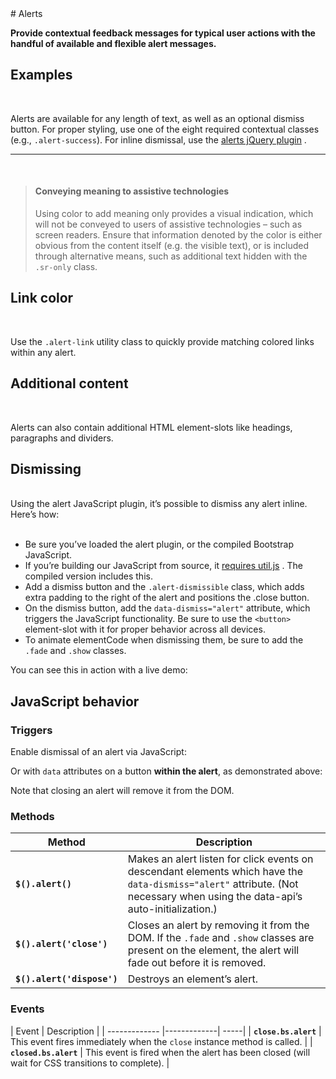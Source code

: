 <ClientOnly>
# Alerts

**Provide contextual feedback messages for typical user actions with the handful of available and flexible alert messages.**

## Examples
<br />

Alerts are available for any length of text, as well as an optional dismiss button. For proper styling, use one of the eight required contextual classes (e.g., `.alert-success`). For inline dismissal, use the [alerts jQuery plugin](/components/alerts/#dismissing) .

---

<element-slot :elementCode="content.data_1" />

<source-code :codeType="codeTypes.HTML" :content="content.data_1" />

<br />

> #### Conveying meaning to assistive technologies
>
> Using color to add meaning only provides a visual indication, which will not be conveyed to users of assistive technologies – such as screen readers. Ensure that information denoted by the color is either obvious from the content itself (e.g. the visible text), or is included through alternative means, such as additional text hidden with the ``.sr-only`` class.

## Link color
<br />

Use the `.alert-link` utility class to quickly provide matching colored links within any alert.

<element-slot :elementCode="content.data_2" />

<source-code :codeType="codeTypes.HTML" :content="content.data_2" />

## Additional content
<br />

Alerts can also contain additional HTML element-slots like headings, paragraphs and dividers.

<element-slot :elementCode="content.data_3" />

<source-code :codeType="codeTypes.HTML" :content="content.data_3" />

## Dismissing
<br />
Using the alert JavaScript plugin, it’s possible to dismiss any alert inline. Here’s how:
<br />
<br />

* Be sure you’ve loaded the alert plugin, or the compiled Bootstrap JavaScript.
* If you’re building our JavaScript from source, it [requires util.js](https://getbootstrap.com/docs/4.3/getting-started/javascript/#util) . The compiled version includes this.
* Add a dismiss button and the `.alert-dismissible` class, which adds extra padding to the right of the alert and positions the .close button.
* On the dismiss button, add the `data-dismiss="alert"` attribute, which triggers the JavaScript functionality. Be sure to use the `<button>` element-slot with it for proper behavior across all devices.
* To animate elementCode when dismissing them, be sure to add the `.fade` and `.show` classes.

You can see this in action with a live demo:

<element-slot :elementCode="content.data_4" />

<source-code :codeType="codeTypes.HTML" :content="content.data_4" />

## JavaScript behavior

### Triggers

Enable dismissal of an alert via JavaScript:

<source-code :codeType="codeTypes.JS" :content="content.data_5" />

Or with `data` attributes on a button **within the alert**, as demonstrated above:

<source-code :codeType="codeTypes.HTML" :content="content.data_6" />

Note that closing an alert will remove it from the DOM.

### Methods

| Method            | Description           |
| ----------------- |------------------ |
| **`$().alert()`**      | Makes an alert listen for click events on descendant elements which have the `data-dismiss="alert"` attribute. (Not necessary when using the data-api’s auto-initialization.) |
| **`$().alert('close')`**      | Closes an alert by removing it from the DOM. If the `.fade` and `.show` classes are present on the element, the alert will fade out before it is removed.      |
| **`$().alert('dispose')`** | Destroys an element’s alert.      |

<source-code :codeType="codeTypes.JS" :content="content.data_7" />

### Events

| Event        | Description           |
| ------------- |-------------| -----|
| **`close.bs.alert`**      | This event fires immediately when the `close` instance method is called. |
| **`closed.bs.alert`**      | This event is fired when the alert has been closed (will wait for CSS transitions to complete).      |

<source-code :codeType="codeTypes.JS" :content="content.data_8" />

</ClientOnly>

<script>
  import * as codeTypes from '@/utils/codeTypes'
  import AlertsContent from '@/content/components/alerts'

  export default {
    data() {
      return {
        codeTypes: codeTypes,
        content: AlertsContent
      }
    }
  }
</script>